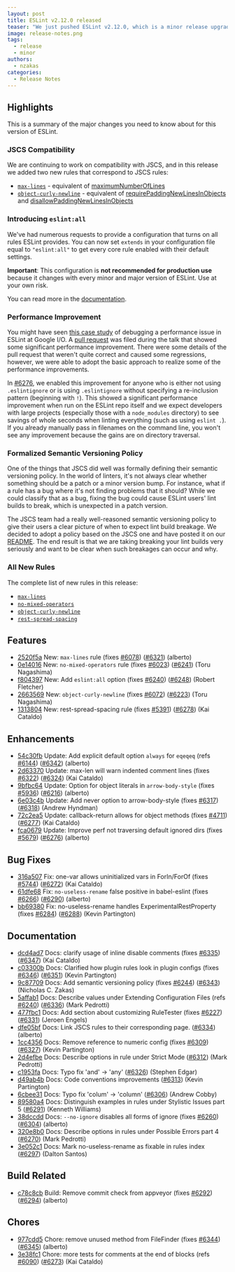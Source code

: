 ```yaml
---
layout: post
title: ESLint v2.12.0 released
teaser: "We just pushed ESLint v2.12.0, which is a minor release upgrade of ESLint. This release adds some new features and fixes several bugs found in the previous release."
image: release-notes.png
tags:
  - release
  - minor
authors:
  - nzakas
categories:
  - Release Notes
---
```


## Highlights

This is a summary of the major changes you need to know about for this version of ESLint.

### JSCS Compatibility

We are continuing to work on compatibility with JSCS, and in this release we added two new rules that correspond to JSCS rules:

* [`max-lines`](https://eslint.org/docs/rules/max-lines) - equivalent of [maximumNumberOfLines](http://jscs.info/rule/maximumNumberOfLines)
* [`object-curly-newline`](https://eslint.org/docs/rules/object-curly-newline) - equivalent of [requirePaddingNewLinesInObjects](http://jscs.info/rule/requirePaddingNewLinesInObjects) and [disallowPaddingNewLinesInObjects](http://jscs.info/rule/disallowPaddingNewLinesInObjects)

### Introducing `eslint:all`

We've had numerous requests to provide a configuration that turns on all rules ESLint provides. You can now set `extends` in your configuration file equal to `"eslint:all"` to get every core rule enabled with their default settings.

**Important**: This configuration is **not recommended for production use** because it changes with every minor and major version of ESLint. Use at your own risk.

You can read more in the [documentation](https://eslint.org/docs/user-guide/configuring#using-eslintall).

### Performance Improvement

You might have seen [this case study](https://www.youtube.com/watch?v=iMqi55rcR00&feature=youtu.be&t=1770) of debugging a performance issue in ESLint at Google I/O. A [pull request](https://github.com/eslint/eslint/pull/6215) was filed during the talk that showed some significant performance improvement. There were some details of the pull request that weren't quite correct and caused some regressions, however, we were able to adopt the basic approach to realize some of the performance improvements.

In [#6276](https://github.com/eslint/eslint/pull/6276), we enabled this improvement for anyone who is either not using `.eslintignore` or is using `.eslintignore` without specifying a re-inclusion pattern (beginning with `!`). This showed a significant performance improvement when run on the ESLint repo itself and we expect developers with large projects (especially those with a `node_modules` directory) to see savings of whole seconds when linting everything (such as using `eslint .`). If you already manually pass in filenames on the command line, you won't see any improvement because the gains are on directory traversal.

### Formalized Semantic Versioning Policy

One of the things that JSCS did well was formally defining their semantic versioning policy. In the world of linters, it's not always clear whether something should be a patch or a minor version bump. For instance, what if a rule has a bug where it's not finding problems that it should? While we could classify that as a bug, fixing the bug could cause ESLint users' lint builds to break, which is unexpected in a patch version.

The JSCS team had a really well-reasoned semantic versioning policy to give their users a clear picture of when to expect lint build breakage. We decided to adopt a policy based on the JSCS one and have posted it on our [README](https://github.com/eslint/eslint#semantic-versioning-policy). The end result is that we are taking breaking your lint builds very seriously and want to be clear when such breakages can occur and why.

### All New Rules

The complete list of new rules in this release:

* [`max-lines`](https://eslint.org/docs/rules/max-lines)
* [`no-mixed-operators`](https://eslint.org/docs/rules/no-mixed-operators)
* [`object-curly-newline`](https://eslint.org/docs/rules/object-curly-newline)
* [`rest-spread-spacing`](https://eslint.org/docs/rules/rest-spread-spacing)

## Features

* [2520f5a](https://github.com/eslint/eslint/commit/2520f5a) New: `max-lines` rule (fixes [#6078](https://github.com/eslint/eslint/issues/6078)) ([#6321](https://github.com/eslint/eslint/issues/6321)) (alberto)
* [0e14016](https://github.com/eslint/eslint/commit/0e14016) New: `no-mixed-operators` rule (fixes [#6023](https://github.com/eslint/eslint/issues/6023)) ([#6241](https://github.com/eslint/eslint/issues/6241)) (Toru Nagashima)
* [f804397](https://github.com/eslint/eslint/commit/f804397) New: Add `eslint:all` option (fixes [#6240](https://github.com/eslint/eslint/issues/6240)) ([#6248](https://github.com/eslint/eslint/issues/6248)) (Robert Fletcher)
* [2663569](https://github.com/eslint/eslint/commit/2663569) New: `object-curly-newline` (fixes [#6072](https://github.com/eslint/eslint/issues/6072)) ([#6223](https://github.com/eslint/eslint/issues/6223)) (Toru Nagashima)
* [1313804](https://github.com/eslint/eslint/commit/1313804) New: rest-spread-spacing rule (fixes [#5391](https://github.com/eslint/eslint/issues/5391)) ([#6278](https://github.com/eslint/eslint/issues/6278)) (Kai Cataldo)

## Enhancements

* [54c30fb](https://github.com/eslint/eslint/commit/54c30fb) Update: Add explicit default option `always` for `eqeqeq` (refs [#6144](https://github.com/eslint/eslint/issues/6144)) ([#6342](https://github.com/eslint/eslint/issues/6342)) (alberto)
* [2d63370](https://github.com/eslint/eslint/commit/2d63370) Update: max-len will warn indented comment lines (fixes [#6322](https://github.com/eslint/eslint/issues/6322)) ([#6324](https://github.com/eslint/eslint/issues/6324)) (Kai Cataldo)
* [9bfbc64](https://github.com/eslint/eslint/commit/9bfbc64) Update: Option for object literals in `arrow-body-style` (fixes [#5936](https://github.com/eslint/eslint/issues/5936)) ([#6216](https://github.com/eslint/eslint/issues/6216)) (alberto)
* [6e03c4b](https://github.com/eslint/eslint/commit/6e03c4b) Update: Add never option to arrow-body-style (fixes [#6317](https://github.com/eslint/eslint/issues/6317)) ([#6318](https://github.com/eslint/eslint/issues/6318)) (Andrew Hyndman)
* [72c2ea5](https://github.com/eslint/eslint/commit/72c2ea5) Update: callback-return allows for object methods (fixes [#4711](https://github.com/eslint/eslint/issues/4711)) ([#6277](https://github.com/eslint/eslint/issues/6277)) (Kai Cataldo)
* [fca0679](https://github.com/eslint/eslint/commit/fca0679) Update: Improve perf not traversing default ignored dirs (fixes [#5679](https://github.com/eslint/eslint/issues/5679)) ([#6276](https://github.com/eslint/eslint/issues/6276)) (alberto)

## Bug Fixes

* [316a507](https://github.com/eslint/eslint/commit/316a507) Fix: one-var allows uninitialized vars in ForIn/ForOf (fixes [#5744](https://github.com/eslint/eslint/issues/5744)) ([#6272](https://github.com/eslint/eslint/issues/6272)) (Kai Cataldo)
* [61dfe68](https://github.com/eslint/eslint/commit/61dfe68) Fix: `no-useless-rename` false positive in babel-eslint (fixes [#6266](https://github.com/eslint/eslint/issues/6266)) ([#6290](https://github.com/eslint/eslint/issues/6290)) (alberto)
* [bb69380](https://github.com/eslint/eslint/commit/bb69380) Fix: no-useless-rename handles ExperimentalRestProperty (fixes [#6284](https://github.com/eslint/eslint/issues/6284)) ([#6288](https://github.com/eslint/eslint/issues/6288)) (Kevin Partington)

## Documentation

* [dcd4ad7](https://github.com/eslint/eslint/commit/dcd4ad7) Docs: clarify usage of inline disable comments (fixes [#6335](https://github.com/eslint/eslint/issues/6335)) ([#6347](https://github.com/eslint/eslint/issues/6347)) (Kai Cataldo)
* [c03300b](https://github.com/eslint/eslint/commit/c03300b) Docs: Clarified how plugin rules look in plugin configs (fixes [#6346](https://github.com/eslint/eslint/issues/6346)) ([#6351](https://github.com/eslint/eslint/issues/6351)) (Kevin Partington)
* [9c87709](https://github.com/eslint/eslint/commit/9c87709) Docs: Add semantic versioning policy (fixes [#6244](https://github.com/eslint/eslint/issues/6244)) ([#6343](https://github.com/eslint/eslint/issues/6343)) (Nicholas C. Zakas)
* [5affab1](https://github.com/eslint/eslint/commit/5affab1) Docs: Describe values under Extending Configuration Files (refs [#6240](https://github.com/eslint/eslint/issues/6240)) ([#6336](https://github.com/eslint/eslint/issues/6336)) (Mark Pedrotti)
* [477fbc1](https://github.com/eslint/eslint/commit/477fbc1) Docs: Add section about customizing RuleTester (fixes [#6227](https://github.com/eslint/eslint/issues/6227)) ([#6331](https://github.com/eslint/eslint/issues/6331)) (Jeroen Engels)
* [dfe05bf](https://github.com/eslint/eslint/commit/dfe05bf) Docs: Link JSCS rules to their corresponding page. ([#6334](https://github.com/eslint/eslint/issues/6334)) (alberto)
* [1cc4356](https://github.com/eslint/eslint/commit/1cc4356) Docs: Remove reference to numeric config (fixes [#6309](https://github.com/eslint/eslint/issues/6309)) ([#6327](https://github.com/eslint/eslint/issues/6327)) (Kevin Partington)
* [2d4efbe](https://github.com/eslint/eslint/commit/2d4efbe) Docs: Describe options in rule under Strict Mode ([#6312](https://github.com/eslint/eslint/issues/6312)) (Mark Pedrotti)
* [c1953fa](https://github.com/eslint/eslint/commit/c1953fa) Docs: Typo fix 'and' -> 'any' ([#6326](https://github.com/eslint/eslint/issues/6326)) (Stephen Edgar)
* [d49ab4b](https://github.com/eslint/eslint/commit/d49ab4b) Docs: Code conventions improvements ([#6313](https://github.com/eslint/eslint/issues/6313)) (Kevin Partington)
* [6cbee31](https://github.com/eslint/eslint/commit/6cbee31) Docs: Typo fix 'colum' -> 'column' ([#6306](https://github.com/eslint/eslint/issues/6306)) (Andrew Cobby)
* [89580a4](https://github.com/eslint/eslint/commit/89580a4) Docs: Distinguish examples in rules under Stylistic Issues part 5 ([#6291](https://github.com/eslint/eslint/issues/6291)) (Kenneth Williams)
* [38dccdd](https://github.com/eslint/eslint/commit/38dccdd) Docs: `--no-ignore` disables all forms of ignore (fixes [#6260](https://github.com/eslint/eslint/issues/6260)) ([#6304](https://github.com/eslint/eslint/issues/6304)) (alberto)
* [320e8b0](https://github.com/eslint/eslint/commit/320e8b0) Docs: Describe options in rules under Possible Errors part 4 ([#6270](https://github.com/eslint/eslint/issues/6270)) (Mark Pedrotti)
* [3e052c1](https://github.com/eslint/eslint/commit/3e052c1) Docs: Mark no-useless-rename as fixable in rules index ([#6297](https://github.com/eslint/eslint/issues/6297)) (Dalton Santos)

## Build Related

* [c78c8cb](https://github.com/eslint/eslint/commit/c78c8cb) Build: Remove commit check from appveyor (fixes [#6292](https://github.com/eslint/eslint/issues/6292)) ([#6294](https://github.com/eslint/eslint/issues/6294)) (alberto)

## Chores

* [977cdd5](https://github.com/eslint/eslint/commit/977cdd5) Chore: remove unused method from FileFinder (fixes [#6344](https://github.com/eslint/eslint/issues/6344)) ([#6345](https://github.com/eslint/eslint/issues/6345)) (alberto)
* [3e38fc1](https://github.com/eslint/eslint/commit/3e38fc1) Chore: more tests for comments at the end of blocks (refs [#6090](https://github.com/eslint/eslint/issues/6090)) ([#6273](https://github.com/eslint/eslint/issues/6273)) (Kai Cataldo)
